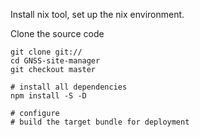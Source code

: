 Install nix tool, set up the nix environment.

Clone the source code

```
git clone git://
cd GNSS-site-manager
git checkout master

# install all dependencies
npm install -S -D

# configure 
# build the target bundle for deployment
```



